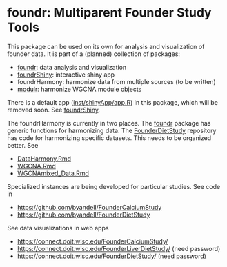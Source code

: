 # foundr: Multiparent Founder Study Tools

This package can be used on its own for analysis and visualization of founder data.
It is part of a (planned) collection of packages:

- [foundr](https://github.com/byandell/foundr): data analysis and visualization
- [foundrShiny](https://github.com/byandell/foundrShiny): interactive shiny app
- foundrHarmony: harmonize data from multiple sources (to be written)
- [modulr](https://github.com/byandell/modulr): harmonize WGCNA module objects

There is a default app ([inst/shinyApp/app.R](https://github.com/byandell/foundr/blob/main/inst/shinyApp/app.R))
in this package, which will be removed soon. See [foundrShiny](https://github.com/byandell/foundrShiny).

The foundrHarmony is currently in two places.
The
[foundr](https://github.com/byandell/foundr)
package has generic functions for harmonizing data. The
[FounderDietStudy](https://github.com/byandell/FounderDietStudy)
repository has code for harmonizing specific datasets. This needs to be organized better. See

- [DataHarmony.Rmd](https://github.com/byandell/FounderDietStudy/blob/main/DataHarmony.Rmd)
- [WGCNA.Rmd](https://github.com/byandell/FounderDietStudy/blob/main/WGCNA.Rmd)
- [WGCNAmixed_Data.Rmd](https://github.com/byandell/FounderDietStudy/blob/main/WGCNAmixed_Data.Rmd)

Specialized instances are being developed for particular studies. See code in

- <https://github.com/byandell/FounderCalciumStudy>
- <https://github.com/byandell/FounderDietStudy>

See data visualizations in web apps

- <https://connect.doit.wisc.edu/FounderCalciumStudy/>
- <https://connect.doit.wisc.edu/FounderLiverDietStudy/> (need password)
- <https://connect.doit.wisc.edu/FounderDietStudy/> (need password)

